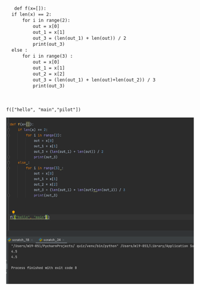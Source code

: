 # 
       def f(x=[]):
      if len(x) == 2:
          for i in range(2):
              out = x[0]
              out_1 = x[1]
              out_3 = (len(out_1) + len(out)) / 2
              print(out_3)
      else :
          for i in range(3) :
              out = x[0]
              out_1 = x[1]
              out_2 = x[2]
              out_3 = (len(out_1) + len(out)+len(out_2)) / 3
              print(out_3)



    f(["hello", "main","pilot"])
![](computer.png)
    
    

